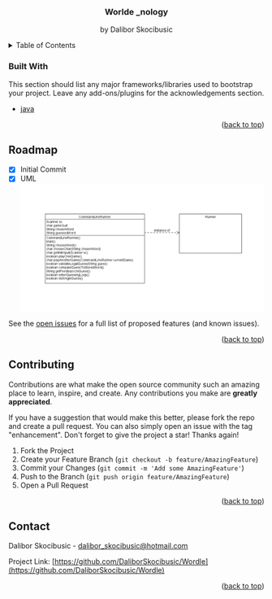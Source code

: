 <div id="top"></div>

<!-- PROJECT LOGO -->
<br />
<div align="center">

  <h3 align="center">Worlde _nology</h3>

  <p align="center">
    by Dalibor Skocibusic
    <br />
  </p>
</div>

<!-- TABLE OF CONTENTS -->
<details>
  <summary>Table of Contents</summary>
  <ol>
    <li>
      <a href="#about-the-project">About The Project</a>
      <ul>
        <li><a href="#built-with">Built With</a></li>
      </ul>
    </li>
    <li><a href="#roadmap">Roadmap</a></li>
    <li><a href="#contributing">Contributing</a></li>
    <li><a href="#contact">Contact</a></li>
  </ol>
</details>

### Built With

This section should list any major frameworks/libraries used to bootstrap your project. Leave any add-ons/plugins for the acknowledgements section.

-   [java](https://www.java.com/en//)

<p align="right">(<a href="#top">back to top</a>)</p>

<!-- ROADMAP -->

## Roadmap

-   [x] Initial Commit
-   [x] UML<br>
        <img width="600" align="center" src="Wordle%20UML.png">

See the [open issues](https://github.com/DaliborSkocibusic/Wordle/issues) for a full list of proposed features (and known issues).

<p align="right">(<a href="#top">back to top</a>)</p>

<!-- CONTRIBUTING -->

## Contributing

Contributions are what make the open source community such an amazing place to learn, inspire, and create. Any contributions you make are **greatly appreciated**.

If you have a suggestion that would make this better, please fork the repo and create a pull request. You can also simply open an issue with the tag "enhancement".
Don't forget to give the project a star! Thanks again!

1. Fork the Project
2. Create your Feature Branch (`git checkout -b feature/AmazingFeature`)
3. Commit your Changes (`git commit -m 'Add some AmazingFeature'`)
4. Push to the Branch (`git push origin feature/AmazingFeature`)
5. Open a Pull Request

<p align="right">(<a href="#top">back to top</a>)</p>

<!-- CONTACT -->

## Contact

Dalibor Skocibusic - dalibor_skocibusic@hotmail.com

Project Link: [https://github.com/DaliborSkocibusic/Wordle](https://github.com/DaliborSkocibusic/Wordle)

<p align="right">(<a href="#top">back to top</a>)</p>
